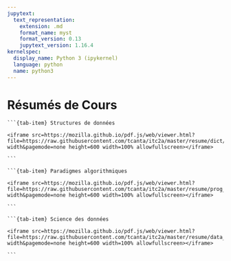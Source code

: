 ```yaml
---
jupytext:
  text_representation:
    extension: .md
    format_name: myst
    format_version: 0.13
    jupytext_version: 1.16.4
kernelspec:
  display_name: Python 3 (ipykernel)
  language: python
  name: python3
---
```


# Résumés de Cours

````{tab-set}
```{tab-item} Structures de données

<iframe src=https://mozilla.github.io/pdf.js/web/viewer.html?file=https://raw.githubusercontent.com/tcanta/itc2a/master/resume/dict/dict_resume.pdf#zoom=page-width&pagemode=none height=600 width=100% allowfullscreen></iframe>

```

```{tab-item} Paradigmes algorithmiques

<iframe src=https://mozilla.github.io/pdf.js/web/viewer.html?file=https://raw.githubusercontent.com/tcanta/itc2a/master/resume/prog_dyn/prog_dyn_resume.pdf#zoom=page-width&pagemode=none height=600 width=100% allowfullscreen></iframe>

```

```{tab-item} Science des données

<iframe src=https://mozilla.github.io/pdf.js/web/viewer.html?file=https://raw.githubusercontent.com/tcanta/itc2a/master/resume/data_science/ml_resume.pdf#zoom=page-width&pagemode=none height=600 width=100% allowfullscreen></iframe>

```
````
